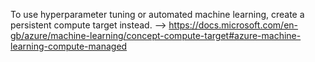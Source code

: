 To use hyperparameter tuning or automated machine learning, create a persistent compute target instead. --> https://docs.microsoft.com/en-gb/azure/machine-learning/concept-compute-target#azure-machine-learning-compute-managed